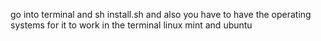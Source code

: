 go into terminal and sh install.sh
and also you have to have the operating systems for it to work in the terminal
linux mint and ubuntu
